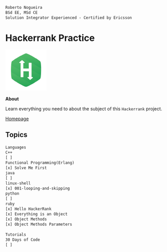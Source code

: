 ```
Roberto Nogueira  
BSd EE, MSd CE
Solution Integrator Experienced - Certified by Ericsson
```
# Hackerrank Practice

![hackerrank image](images/hackerrank.png)

**About**

Learn everything you need to about the subject of this `Hackerrank` project.

[Homepage](https://hackerrank.com)

## Topics
```
Languages
C++
[ ]
Functional Programming(Erlang)
[x] Solve Me First
java
[ ]
linux-shell
[x] 001-looping-and-skipping
python
[ ]
ruby
[x] Hello HackerRank
[x] Everything is an Object
[x] Object Methods
[x] Object Methods Parameters

Tutorials
30 Days of Code
[ ]
```
